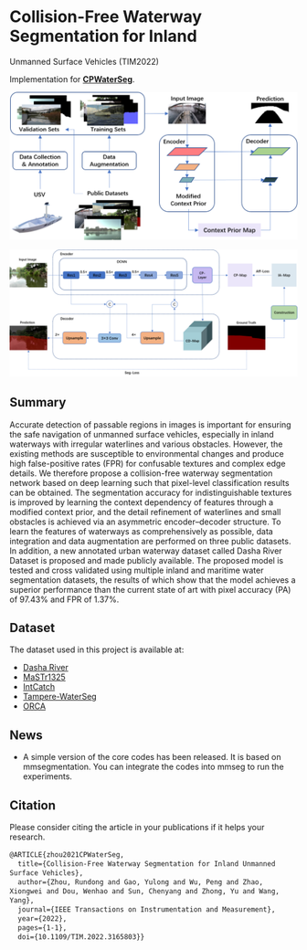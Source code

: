 # Collision-Free Waterway Segmentation for Inland
Unmanned Surface Vehicles (TIM2022)

Implementation for **[CPWaterSeg](https://ieeexplore.ieee.org/document/9755264)**.

![fig2](https://github.com/JXMddt123/WaterSeg/blob/master/figs/fig2.png)

![fig3](https://github.com/JXMddt123/WaterSeg/blob/master/figs/fig3.png)

## Summary

Accurate detection of passable regions in images is important for ensuring the safe navigation of unmanned surface vehicles, especially in inland waterways with irregular waterlines and various obstacles. However, the existing methods are susceptible to environmental changes and produce high false-positive rates (FPR) for confusable textures and complex edge details. We therefore propose a collision-free waterway segmentation network based on deep learning such that pixel-level classification results can be obtained. The segmentation accuracy for indistinguishable textures is improved by learning the context dependency of features through a modified context prior, and the detail refinement of waterlines and small obstacles is achieved via an asymmetric encoder–decoder structure. To learn the features of waterways as comprehensively as possible, data integration and data augmentation are performed on three public datasets. In addition, a new annotated urban waterway dataset called Dasha River Dataset is proposed and made publicly available. The proposed model is tested and cross validated using multiple inland and maritime water segmentation datasets, the results of which show that the model achieves a superior performance than the current state of art with pixel accuracy (PA) of 97.43% and FPR of 1.37%.

## Dataset

The dataset used in this project is available at:

- [Dasha River](https://ieee-dataport.org/documents/dasha-river-dataset)
- [MaSTr1325](http://box.vicos.si/borja/mastr1325_dataset/)
- [IntCatch](http://profs.scienze.univr.it/farinelli/intcatchvisiondb/intcatchvisiondb.html/)
- [Tampere-WaterSeg](https://etsin.fairdata.fi/dataset/e0c6ef65-6e1e-4739-abe3-0455697df5ab)
- [ORCA](https://www.orca-tech.cn/datasets)

## News
- A simple version of the core codes has been released. It is based on mmsegmentation. You can integrate the codes into mmseg to run the experiments.

## Citation

Please consider citing the article in your publications if it helps your research.

```
@ARTICLE{zhou2021CPWaterSeg,
  title={Collision-Free Waterway Segmentation for Inland Unmanned Surface Vehicles}, 
  author={Zhou, Rundong and Gao, Yulong and Wu, Peng and Zhao, Xiongwei and Dou, Wenhao and Sun, Chenyang and Zhong, Yu and Wang, Yang},
  journal={IEEE Transactions on Instrumentation and Measurement}, 
  year={2022},
  pages={1-1},
  doi={10.1109/TIM.2022.3165803}}
```